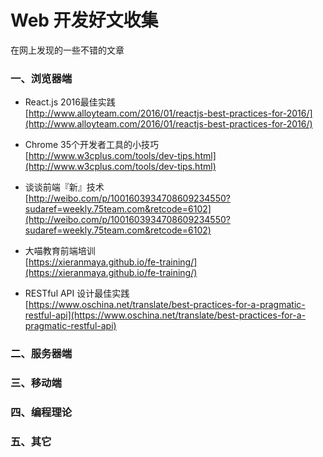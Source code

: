 # Web 开发好文收集

>
在网上发现的一些不错的文章

### 一、浏览器端
* React.js 2016最佳实践  
[http://www.alloyteam.com/2016/01/reactjs-best-practices-for-2016/](http://www.alloyteam.com/2016/01/reactjs-best-practices-for-2016/)

* Chrome 35个开发者工具的小技巧   
[http://www.w3cplus.com/tools/dev-tips.html](http://www.w3cplus.com/tools/dev-tips.html)


* 谈谈前端『新』技术   
[http://weibo.com/p/1001603934708609234550?sudaref=weekly.75team.com&retcode=6102](http://weibo.com/p/1001603934708609234550?sudaref=weekly.75team.com&retcode=6102)

* 大喵教育前端培训  
[https://xieranmaya.github.io/fe-training/](https://xieranmaya.github.io/fe-training/)

* RESTful API 设计最佳实践   
[https://www.oschina.net/translate/best-practices-for-a-pragmatic-restful-api](https://www.oschina.net/translate/best-practices-for-a-pragmatic-restful-api)


### 二、服务器端

### 三、移动端

### 四、编程理论

### 五、其它
